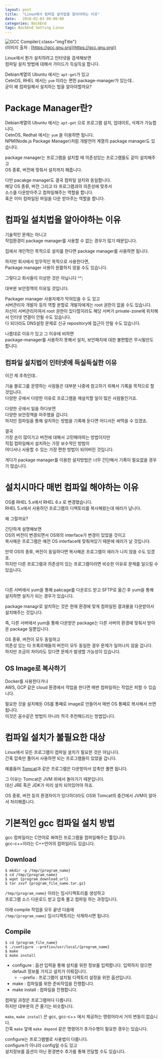```yaml
---
layout: post
title:  "Linux에서 컴파일 설치법을 알아야하는 이유"
date:   2018-02-03 00:00:00
categories: BackEnd
tags: BackEnd Setting Linux
---
```


![GCC Compiler](https://gcc.gnu.org/img/gccegg-65.png){:class="imgTitle"}  
(이미지 출처 : [https://gcc.gnu.org](https://gcc.gnu.org))  

Linux에서 뭔가 설치하려고 인터넷을 검색해보면  
컴파일 설치 방법에 대해서 가이드가 득실득실 합니다.  

Debian계열의 Ubuntu 에서는 ```apt-get```가 있고  
CetnOS, RHEL 에서는 ```yum``` 이라는 편한 package-manager가 있는데..  
굳이 왜 컴파일해서 설치하는 법을 알아야할까요?  

<!--more-->

# Package Manager란?

Debian계열의 Ubuntu 에서는 ```apt-get``` 으로 프로그램 설치, 업데이트, 삭제가 가능합니다.  
CetnOS, Redhat 에서는 ```yum``` 을 이용하면 됩니다.  
NPM(Node.js Package Manager)처럼 개발언어 계열의 package manager도 있습니다.  

package manager는 프로그램을 설치할 때 의존성있는 프로그램들도 같이 설치해주고  
OS 종류, 버전에 맞춰서 설치까지 해줍니다.  

다만 pacakge manager도 결국 컴파일 설치와 동일합니다.  
해당 OS 종류, 버전 그리고 타 프로그램과의 의존성에 맞추서  
소스를 다운받아주고 컴파일해주는 역할을 합니다.  
혹은 이미 컴파일된 파일을 다운 받아주는 역할을 합니다.  

# 컴파일 설치법을 알아야하는 이유

기술적인 문제는 아니고  
작업환경이 package manager를 사용할 수 없는 경우가 많기 때문입니다.  

집에서 개인적인 목적으로 설치를 한다면 package manager를 사용하면 됩니다.  

하지만 회사에서 업무적인 목적으로 사용한다면,  
Package manager 사용이 원활하지 않을 수도 있습니다.  

그렇다고 회사들이 이상한 것은 아닙니다 ^^;  

대부분 보안정책의 이유일 것입니다.  

Packager manager 사용자체가 막혀있을 수 도 있고  
서버관리자 개발자 등의 역할 분할로 개발자에게는 root 권한이 없을 수도 있습니다.  
자신이 서버관리자여서 root 권한이 있다할지라도 해당 서버가 private-zone에 위치해서 인터넷 연결이 안될 수도 있습니다.  
다 되더라도 DNS설정 문제로 신규 repository에 접근이 안될 수도 있습니다.  

나름대로 이유가 있고 그 이유에 비하면  
package-manager를 사용하지 못해서 설치, 보안패치에 대한 불편함은 무시될만도 합니다.  


## 컴파일 설치법이 인터넷에 득실득실한 이유

이건 제 추측인데..  

기술 블로그를 운영하는 사람들은 대부분 나중에 참고하기 위해서 기록을 목적으로 할 것입니다.  
다양한 곳에서 다양한 이유로 프로그램을 재설치할 일이 많은 사람들인거죠.  

다양한 곳에서 일을 하다보면  
다양한 보안정책을 마주했을 겁니다.  
하지만 컴파일을 통해 설치하는 방법을 기록해 둔다면 어디서든 써먹을 수 있겠죠.  

결국  
가장 손이 많이가고 버전에 대해서 고민해야하는 방법이지만  
직접 컴파일해서 설치하는 가장 보수적인 방법이  
어디서나 사용할 수 있는 가장 편한 방법이 되어버린 것입니다.  

게다가 package manager를 이용한 설치방법은 너무 간단해서 기록이 필요없을 경우가 많습니다.  

# 설치시마다 매번 컴파일 해야하는 이유

OS를 RHEL 5.x에서 RHEL 6.x 로 변경했습니다.  
RHEL 5.x에서 사용하던 프로그램의 디렉토리를 복사해왔는데 에러가 납니다.  

왜 그럴까요?  

간단하게 설명해보면  
OS의 버전이 변경되면서 OS와의 interface가 변경이 있었을 것이고  
복사해온 프로그램은 예전 OS interface에 맞춰져있기 때문에 에러가 날 것입니다.  

만약 OS의 종류, 버전이 동일하다면 복사해온 프로그램이 에러가 나지 않을 수도 있겠죠.  
하지만 다른 프로그램과 의존성이 있는 프로그램이라면 비슷한 이유로 문제를 일으킬 수 있습니다.  

<br> 

다른 서버에서 yum을 통해 pakcage를 다운로드 받고 SFTP로 옮긴 후 yum을 통해 설치하면 설치가 되는 경우가 있습니다.  

package managr로 설치하는 것은 현재 환경에 맞게 컴파일된 결과물을 다운받아서 설치해주는 것입니다.  

즉, 다른 서버에서 yum을 통해 다운받은 package는 다른 서버의 환경에 맞춰서 받아온 package 일뿐입니다.  

OS 종류, 버전이 모두 동일하고  
의존성 있는 타 프록르매들의 버전이 모두 동일한 경우 문제가 일어나지 않을 겁니다.  
하지만 조금의 차이라도 있다면 문제가 발생할 가능성이 있습니다.  

## OS Image로 복사하기

Docker를 사용한다거나  
AWS, GCP 같은 cloud 환경에서 작업을 한다면 매번 컴파일하는 작업은 피할 수 있습니다.  

필요한 것을 설치해둔 OS를 통째로 image로 만들어서 매번 OS 통째로 복사해서 쓰면 됩니다.  
이것은 꼼수같은 방법이 아니라 적극 추천해드리는 방법입니다.  

<!--ads-->

# 컴파일 설치가 불필요한 대상

Linux에서 모든 프로그램이 컴파일 설치가 필요한 것은 아닙니다.  
간혹 압축만 풀어서 사용하면 되는 프로그램들이 있었을 겁니다.  

예를들어 [Tomcat](http://tomcat.apache.org/)과 같은 프로그램은 다운받아서 압축만 풀면 됩니다.  

그 이유는 Tomcat은 JVM 위에서 돌아가기 때문입니다.  
대신 JRE 혹은 JDK가 미리 설치 되어있어야 하죠.  

OS 종류, 버전 등의 환경차이가 있다하더라도 OS와 Tomcat의 중간에서 JVM이 알아서 처리해줍니다.  


# 기본적인 gcc 컴파일 설치 방법

gcc 컴파일러는 C언어로 짜여진 프로그램을 컴파일해주는 툴입니다.  
gcc-c++이라는 C++언어의 컴파일러도 있습니다.  

## Download

~~~terminal
$ mkdir -p /tmp/{program_name}
$ cd /tmp/{program_name}
$ wget {program_download_url}
$ tar zxvf {program_file_name.tar.gz}
~~~

```/tmp/{program_name}``` 이라는 임시디렉토리를 생성하고  
프로그램 소스 다운로드 받고 압축 풀고 컴파일 하는 과정입니다.  

아래 compile 작업을 모두 끝낸 다음에  
```/tmp/{program_name}``` 임시디렉토리는 삭제하시면 됩니다.  

## Compile 

~~~terminal
$ cd {program_file_name}
$ ./configure --prefix=/usr/local/{program_name}
$ make
$ make install
~~~

  * configure : 옵션 입력을 통해 설치를 위한 정보를 입력합니다. 입력하지 않으면 default 정보를 가지고 설치가 이뤄집니다.  
    * --prefix : 프로그램이 설치될 디렉토리 설정을 위한 옵션입니다.  
  * make : 컴파일를 위한 준비작업을 진행합니다.  
  * make install : 컴파일을 진행합니다.  

컴파일 과정은 프로그램마다 다릅니다.  
하지만 대부분의 큰 줄기는 비슷합니다.  

```make```, ```make install``` 은 gcc, gcc-c++ 에서 제공하는 명령어라서 거의 변동이 없습니다.  
간혹 ```make``` 앞에 ```make depend``` 같은 명령어가 추가수행이 필요한 경우는 있습니다.  

configure는 프로그램별로 사용법이 다릅니다.  
configure가 아니라 config일 수도 있고  
설치정보를 옵션이 아닌 환경변수 추가를 통해 전달할 수도 있습니다.  




